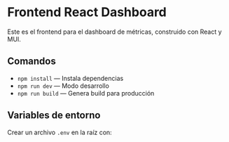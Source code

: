 # Frontend React Dashboard

Este es el frontend para el dashboard de métricas, construido con React y MUI.

## Comandos

- `npm install` — Instala dependencias
- `npm run dev` — Modo desarrollo
- `npm run build` — Genera build para producción

## Variables de entorno

Crear un archivo `.env` en la raíz con:


